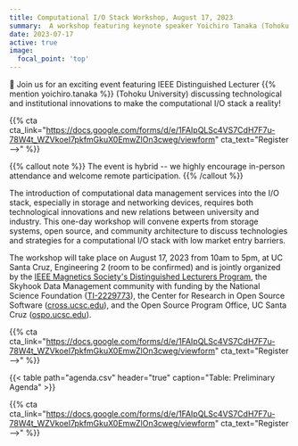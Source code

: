 ```yaml
---
title: Computational I/O Stack Workshop, August 17, 2023
summary:  A workshop featuring keynote speaker Yoichiro Tanaka (Tohoku University) that will take place from 10am to 3pm (PT), at UC Santa Cruz in the Engineering 2 building (room to be confirmed).
date: 2023-07-17
active: true
image:
  focal_point: 'top'
---
```


👋 Join us for an exciting event featuring IEEE Distinguished Lecturer {{% mention yoichiro.tanaka %}} (Tohoku University) discussing technological and institutional innovations to make the computational I/O stack a reality!

{{% cta cta_link="https://docs.google.com/forms/d/e/1FAIpQLSc4VS7CdH7F7u-78W4t_WZVkoeI7pkfmGkuX0EmwZlOn3cweg/viewform" cta_text="Register -->" %}}

{{% callout note %}}
The event is hybrid -- we highly encourage in-person attendance and welcome remote participation.
{{% /callout %}}

The introduction of computational data management services into the I/O stack, especially in storage and networking devices, requires both technological innovations and new relations between university and industry. This one-day workshop will convene experts from storage systems, open source, and community architecture to discuss technologies and strategies for a computational I/O stack with low market entry barriers.

The workshop will take place on August 17, 2023 from 10am to 5pm, at UC Santa Cruz, Engineering 2 (room to be confirmed) and is jointly organized by the [IEEE Magnetics Society's Distinguished Lecturers Program][web-ieee-lecturers], the Skyhook Data Management community with funding by the National Science Foundation ([TI-2229773][web-nsf-award]), the Center for Research in Open Source Software ([cross.ucsc.edu][web-cross]), and the Open Source Program Office, UC Santa Cruz ([ospo.ucsc.edu][web-ospo]). 

{{% cta cta_link="https://docs.google.com/forms/d/e/1FAIpQLSc4VS7CdH7F7u-78W4t_WZVkoeI7pkfmGkuX0EmwZlOn3cweg/viewform" cta_text="Register -->" %}}

{{< table path="agenda.csv" header="true" caption="Table: Preliminary Agenda" >}}

{{% cta cta_link="https://docs.google.com/forms/d/e/1FAIpQLSc4VS7CdH7F7u-78W4t_WZVkoeI7pkfmGkuX0EmwZlOn3cweg/viewform" cta_text="Register -->" %}}

<!-- Resources -->
[web-ieee-lecturers]: https://ieeemagnetics.org/membership/educational-outreach/distinguished-lecturers
[web-nsf-award]:      https://www.nsf.gov/awardsearch/showAward?AWD_ID=2229773
[web-cross]:          https://cross.ucsc.edu
[web-ospo]:           https://ospo.ucsc.edu
